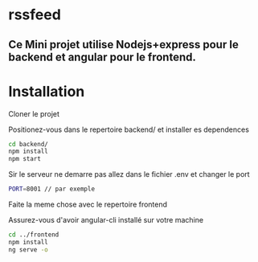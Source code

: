 # rssfeed

## Ce Mini projet utilise Nodejs+express pour le backend et angular pour le frontend.

# Installation
Cloner le projet

Positionez-vous dans le repertoire backend/ et installer es dependences

```bash
cd backend/
npm install
npm start
```
Sir le serveur ne demarre pas allez dans le fichier .env et changer le port

```bash
PORT=8001 // par exemple
```

Faite la meme chose avec le repertoire frontend

Assurez-vous d'avoir angular-cli installé sur votre machine

```bash
cd ../frontend
npm install
ng serve -o
```

